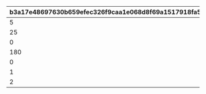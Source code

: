 |b3a17e48697630b659efec326f9caa1e068d8f69a1517918fa5f506d1852709f|682c5c9469177dc0fee174096330062a6f8acf4811343e6298a380723432c50e|319bdf6a0fa92c312f8f7cc169dea1baebda42de1db2494563247e8ee31a13d4|1bca11dbeadb4f216762b5b2def9335177f0c909c7edfb82a73ade22ef28fc0d|2bec09293ad74596fad2d72e799f196d6d9f808dd8e7840ff7a17353c7e4f464|756ff69facf3443921da71a53020a36917785ba319d5eada57a2ebec82ce11ad|0fa0665c3d093fdbdc406deff4e6ad6bf4ec716e624ec287cc2bcb700980884f|212c8e38c3603d98cf204505d6525fa615991de23174bd9728bdd8ec2fc4904e|
| --- | --- | --- | --- | --- | --- | --- | --- |
|5|0|100|1|80|1|10|0|
|25|0|101|1|90|1|10|0|
|0|0|200|2|80|1|10|0|
|180|0|300|4|80|0|0|0|
|0|0|400|3|100|0|0|0|
|1|500|500|5|100|0|0|1|
|2|500|510|5|130|0|0|2|